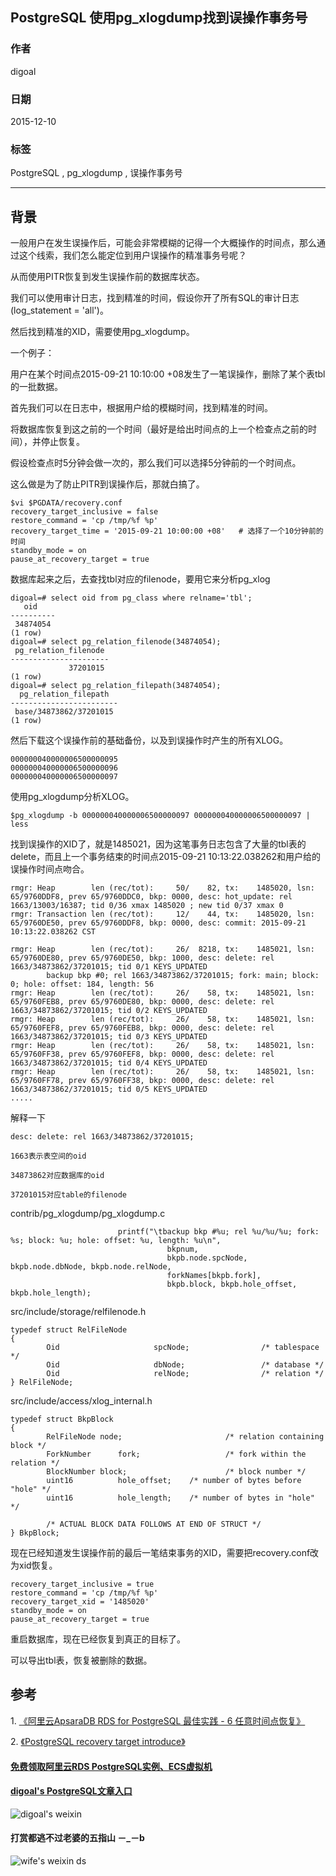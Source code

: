 ## PostgreSQL 使用pg_xlogdump找到误操作事务号  
                      
### 作者                                                                   
digoal                 
                        
### 日期                   
2015-12-10                   
                    
### 标签                 
PostgreSQL , pg_xlogdump , 误操作事务号   
                      
----                
                         
## 背景       
一般用户在发生误操作后，可能会非常模糊的记得一个大概操作的时间点，那么通过这个线索，我们怎么能定位到用户误操作的精准事务号呢？  
  
从而使用PITR恢复到发生误操作前的数据库状态。  
  
我们可以使用审计日志，找到精准的时间，假设你开了所有SQL的审计日志(log_statement = 'all')。  
  
然后找到精准的XID，需要使用pg_xlogdump。  
  
一个例子：  
  
用户在某个时间点2015-09-21 10:10:00 +08发生了一笔误操作，删除了某个表tbl的一批数据。  
  
首先我们可以在日志中，根据用户给的模糊时间，找到精准的时间。  
  
将数据库恢复到这之前的一个时间（最好是给出时间点的上一个检查点之前的时间），并停止恢复。  
  
假设检查点时5分钟会做一次的，那么我们可以选择5分钟前的一个时间点。  
  
这么做是为了防止PITR到误操作后，那就白搞了。  
  
```  
$vi $PGDATA/recovery.conf   
recovery_target_inclusive = false  
restore_command = 'cp /tmp/%f %p'  
recovery_target_time = '2015-09-21 10:00:00 +08'   # 选择了一个10分钟前的时间  
standby_mode = on  
pause_at_recovery_target = true  
```  
  
数据库起来之后，去查找tbl对应的filenode，要用它来分析pg_xlog  
  
```  
digoal=# select oid from pg_class where relname='tbl';  
   oid      
----------  
 34874054  
(1 row)  
digoal=# select pg_relation_filenode(34874054);  
 pg_relation_filenode   
----------------------  
             37201015  
(1 row)  
digoal=# select pg_relation_filepath(34874054);  
  pg_relation_filepath    
------------------------  
 base/34873862/37201015  
(1 row)  
```  
  
然后下载这个误操作前的基础备份，以及到误操作时产生的所有XLOG。  
  
```  
000000040000006500000095  
000000040000006500000096  
000000040000006500000097  
```  
  
使用pg_xlogdump分析XLOG。  
  
```  
$pg_xlogdump -b 000000040000006500000097 000000040000006500000097 | less  
```  
  
找到误操作的XID了，就是1485021，因为这笔事务日志包含了大量的tbl表的delete，而且上一个事务结束的时间点2015-09-21 10:13:22.038262和用户给的误操作时间点吻合。  
  
```  
rmgr: Heap        len (rec/tot):     50/    82, tx:    1485020, lsn: 65/9760DDF8, prev 65/9760DDC0, bkp: 0000, desc: hot_update: rel 1663/13003/16387; tid 0/36 xmax 1485020 ; new tid 0/37 xmax 0  
rmgr: Transaction len (rec/tot):     12/    44, tx:    1485020, lsn: 65/9760DE50, prev 65/9760DDF8, bkp: 0000, desc: commit: 2015-09-21 10:13:22.038262 CST  
  
rmgr: Heap        len (rec/tot):     26/  8218, tx:    1485021, lsn: 65/9760DE80, prev 65/9760DE50, bkp: 1000, desc: delete: rel 1663/34873862/37201015; tid 0/1 KEYS_UPDATED   
        backup bkp #0; rel 1663/34873862/37201015; fork: main; block: 0; hole: offset: 184, length: 56  
rmgr: Heap        len (rec/tot):     26/    58, tx:    1485021, lsn: 65/9760FEB8, prev 65/9760DE80, bkp: 0000, desc: delete: rel 1663/34873862/37201015; tid 0/2 KEYS_UPDATED   
rmgr: Heap        len (rec/tot):     26/    58, tx:    1485021, lsn: 65/9760FEF8, prev 65/9760FEB8, bkp: 0000, desc: delete: rel 1663/34873862/37201015; tid 0/3 KEYS_UPDATED   
rmgr: Heap        len (rec/tot):     26/    58, tx:    1485021, lsn: 65/9760FF38, prev 65/9760FEF8, bkp: 0000, desc: delete: rel 1663/34873862/37201015; tid 0/4 KEYS_UPDATED   
rmgr: Heap        len (rec/tot):     26/    58, tx:    1485021, lsn: 65/9760FF78, prev 65/9760FF38, bkp: 0000, desc: delete: rel 1663/34873862/37201015; tid 0/5 KEYS_UPDATED   
.....  
```  
  
解释一下  
  
```  
desc: delete: rel 1663/34873862/37201015;  
  
1663表示表空间的oid  
  
34873862对应数据库的oid  
  
37201015对应table的filenode  
```  
  
contrib/pg_xlogdump/pg_xlogdump.c  
  
```  
                        printf("\tbackup bkp #%u; rel %u/%u/%u; fork: %s; block: %u; hole: offset: %u, length: %u\n",  
                                   bkpnum,  
                                   bkpb.node.spcNode, bkpb.node.dbNode, bkpb.node.relNode,  
                                   forkNames[bkpb.fork],  
                                   bkpb.block, bkpb.hole_offset, bkpb.hole_length);  
```  
  
src/include/storage/relfilenode.h  
  
```  
typedef struct RelFileNode  
{  
        Oid                     spcNode;                /* tablespace */  
        Oid                     dbNode;                 /* database */  
        Oid                     relNode;                /* relation */  
} RelFileNode;  
```  
  
src/include/access/xlog_internal.h  
  
```  
typedef struct BkpBlock  
{  
        RelFileNode node;                       /* relation containing block */  
        ForkNumber      fork;                   /* fork within the relation */  
        BlockNumber block;                      /* block number */  
        uint16          hole_offset;    /* number of bytes before "hole" */  
        uint16          hole_length;    /* number of bytes in "hole" */  
  
        /* ACTUAL BLOCK DATA FOLLOWS AT END OF STRUCT */  
} BkpBlock;  
```  
  
现在已经知道发生误操作前的最后一笔结束事务的XID，需要把recovery.conf改为xid恢复。  
  
```  
recovery_target_inclusive = true  
restore_command = 'cp /tmp/%f %p'  
recovery_target_xid = '1485020'  
standby_mode = on  
pause_at_recovery_target = true  
```  
  
重启数据库，现在已经恢复到真正的目标了。  
  
可以导出tbl表，恢复被删除的数据。  
  
## 参考  
1\. [《阿里云ApsaraDB RDS for PostgreSQL 最佳实践 - 6 任意时间点恢复》](../201512/20151220_06.md)   
  
2\. [《PostgreSQL recovery target introduce》](../201301/20130130_01.md)   
  
  
  
  
  
  
  
  
  
  
  
  
  
#### [免费领取阿里云RDS PostgreSQL实例、ECS虚拟机](https://free.aliyun.com/ "57258f76c37864c6e6d23383d05714ea")
  
  
#### [digoal's PostgreSQL文章入口](https://github.com/digoal/blog/blob/master/README.md "22709685feb7cab07d30f30387f0a9ae")
  
  
![digoal's weixin](../pic/digoal_weixin.jpg "f7ad92eeba24523fd47a6e1a0e691b59")
  
  
  
  
  
  
#### 打赏都逃不过老婆的五指山 －_－b  
![wife's weixin ds](../pic/wife_weixin_ds.jpg "acd5cce1a143ef1d6931b1956457bc9f")
  
